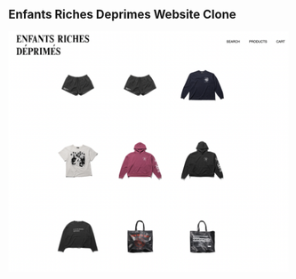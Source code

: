## Enfants Riches Deprimes Website Clone

![](https://github.com/jacksonspindle/enfants-riches-deprimes-website-clone/blob/main/assets/thumnail.png?raw=true)

